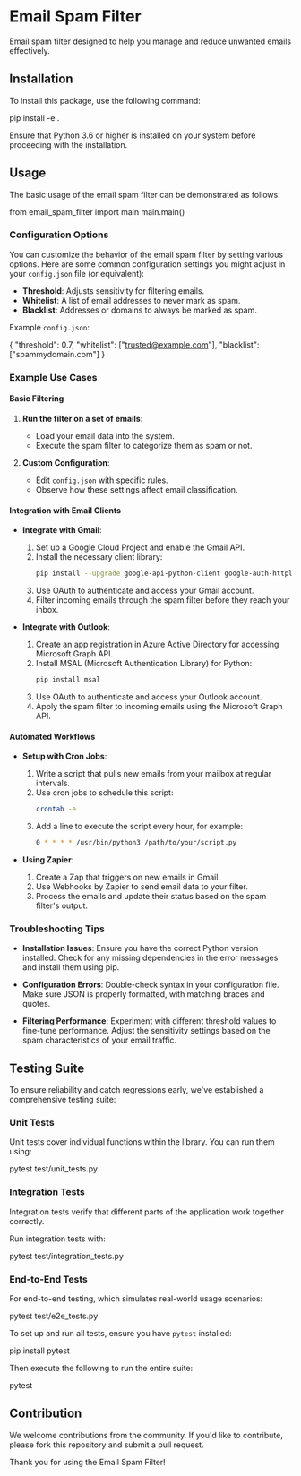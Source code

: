 # Email Spam Filter

Email spam filter designed to help you manage and reduce unwanted emails effectively.

## Installation

To install this package, use the following command:

pip install -e .

Ensure that Python 3.6 or higher is installed on your system before proceeding with the installation.

## Usage

The basic usage of the email spam filter can be demonstrated as follows:

from email_spam_filter import main
main.main()

### Configuration Options

You can customize the behavior of the email spam filter by setting various options. Here are some common configuration settings you might adjust in your `config.json` file (or equivalent):

- **Threshold**: Adjusts sensitivity for filtering emails.
- **Whitelist**: A list of email addresses to never mark as spam.
- **Blacklist**: Addresses or domains to always be marked as spam.

Example `config.json`:

{
    "threshold": 0.7,
    "whitelist": ["trusted@example.com"],
    "blacklist": ["spammydomain.com"]
}

### Example Use Cases

#### Basic Filtering

1. **Run the filter on a set of emails**:
   - Load your email data into the system.
   - Execute the spam filter to categorize them as spam or not.

2. **Custom Configuration**:
   - Edit `config.json` with specific rules.
   - Observe how these settings affect email classification.

#### Integration with Email Clients

- **Integrate with Gmail**:

  1. Set up a Google Cloud Project and enable the Gmail API.
  2. Install the necessary client library: 
     ```bash
     pip install --upgrade google-api-python-client google-auth-httplib2 google-auth-oauthlib
     ```
  3. Use OAuth to authenticate and access your Gmail account.
  4. Filter incoming emails through the spam filter before they reach your inbox.

- **Integrate with Outlook**:

  1. Create an app registration in Azure Active Directory for accessing Microsoft Graph API.
  2. Install MSAL (Microsoft Authentication Library) for Python:
     ```bash
     pip install msal
     ```
  3. Use OAuth to authenticate and access your Outlook account.
  4. Apply the spam filter to incoming emails using the Microsoft Graph API.

#### Automated Workflows

- **Setup with Cron Jobs**:

  1. Write a script that pulls new emails from your mailbox at regular intervals.
  2. Use cron jobs to schedule this script:
     ```bash
     crontab -e
     ```
  3. Add a line to execute the script every hour, for example:
     ```bash
     0 * * * * /usr/bin/python3 /path/to/your/script.py
     ```

- **Using Zapier**:

  1. Create a Zap that triggers on new emails in Gmail.
  2. Use Webhooks by Zapier to send email data to your filter.
  3. Process the emails and update their status based on the spam filter's output.

### Troubleshooting Tips

- **Installation Issues**: Ensure you have the correct Python version installed. Check for any missing dependencies in the error messages and install them using pip.

- **Configuration Errors**: Double-check syntax in your configuration file. Make sure JSON is properly formatted, with matching braces and quotes.

- **Filtering Performance**: Experiment with different threshold values to fine-tune performance. Adjust the sensitivity settings based on the spam characteristics of your email traffic.

## Testing Suite

To ensure reliability and catch regressions early, we've established a comprehensive testing suite:

### Unit Tests

Unit tests cover individual functions within the library. You can run them using:

pytest test/unit_tests.py

### Integration Tests

Integration tests verify that different parts of the application work together correctly.

Run integration tests with:

pytest test/integration_tests.py

### End-to-End Tests

For end-to-end testing, which simulates real-world usage scenarios:

pytest test/e2e_tests.py

To set up and run all tests, ensure you have `pytest` installed:

pip install pytest

Then execute the following to run the entire suite:

pytest

## Contribution

We welcome contributions from the community. If you'd like to contribute, please fork this repository and submit a pull request.

Thank you for using the Email Spam Filter!